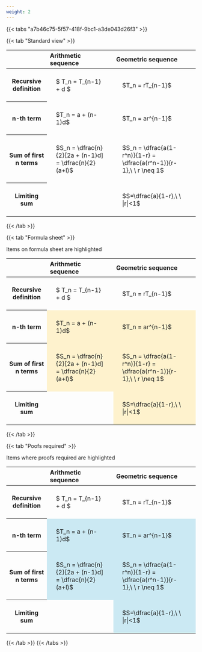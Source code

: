 ```yaml
---
weight: 2
---
```


{{< tabs "a7b46c75-5f57-418f-9bc1-a3de043d26f3" >}}

{{< tab "Standard view" >}}

<style type="text/css">
#T_e2dc4 th.col_heading {
  text-align: left;
  font-size: 1em;
}
#T_e2dc4 td {
  text-align: left;
  font-size: 1em;
  padding: 1.5em;
}
</style>
<table id="T_e2dc4">
  <thead>
    <tr>
      <th class="blank level0" >&nbsp;</th>
      <th id="T_e2dc4_level0_col0" class="col_heading level0 col0" >Arithmetic sequence</th>
      <th id="T_e2dc4_level0_col1" class="col_heading level0 col1" >Geometric sequence</th>
    </tr>
  </thead>
  <tbody>
    <tr>
      <th id="T_e2dc4_level0_row0" class="row_heading level0 row0" >Recursive definition</th>
      <td id="T_e2dc4_row0_col0" class="data row0 col0" >$ T_n = T_{n-1} + d $</td>
      <td id="T_e2dc4_row0_col1" class="data row0 col1" >$T_n = rT_{n-1}$</td>
    </tr>
    <tr>
      <th id="T_e2dc4_level0_row1" class="row_heading level0 row1" >n-th term</th>
      <td id="T_e2dc4_row1_col0" class="data row1 col0" >$T_n = a + (n-1)d$</td>
      <td id="T_e2dc4_row1_col1" class="data row1 col1" >$T_n = ar^{n-1}$</td>
    </tr>
    <tr>
      <th id="T_e2dc4_level0_row2" class="row_heading level0 row2" >Sum of first n terms</th>
      <td id="T_e2dc4_row2_col0" class="data row2 col0" >$S_n = \dfrac{n}{2}[2a + (n-1)d] = \dfrac{n}{2}(a+l)$</td>
      <td id="T_e2dc4_row2_col1" class="data row2 col1" >$S_n = \dfrac{a(1-r^n)}{1-r} = \dfrac{a(r^n-1)}{r-1},\ \  r \neq 1$</td>
    </tr>
    <tr>
      <th id="T_e2dc4_level0_row3" class="row_heading level0 row3" >Limiting sum</th>
      <td id="T_e2dc4_row3_col0" class="data row3 col0" ></td>
      <td id="T_e2dc4_row3_col1" class="data row3 col1" >$S=\dfrac{a}{1-r},\ \ |r|<1$</td>
    </tr>
  </tbody>
</table>
{{< /tab >}}

{{< tab "Formula sheet" >}}

Items on formula sheet are highlighted 
<br>
<style type="text/css">
#T_4a0d2 th.col_heading {
  text-align: left;
  font-size: 1em;
}
#T_4a0d2 td {
  text-align: left;
  font-size: 1em;
  padding: 1.5em;
}
#T_4a0d2_row0_col0, #T_4a0d2_row0_col1, #T_4a0d2_row3_col0 {
  background-color: rgba(0,0,0,0);
}
#T_4a0d2_row1_col0, #T_4a0d2_row1_col1, #T_4a0d2_row2_col0, #T_4a0d2_row2_col1, #T_4a0d2_row3_col1 {
  background-color: rgba(255,194,10, 0.2);
}
</style>
<table id="T_4a0d2">
  <thead>
    <tr>
      <th class="blank level0" >&nbsp;</th>
      <th id="T_4a0d2_level0_col0" class="col_heading level0 col0" >Arithmetic sequence</th>
      <th id="T_4a0d2_level0_col1" class="col_heading level0 col1" >Geometric sequence</th>
    </tr>
  </thead>
  <tbody>
    <tr>
      <th id="T_4a0d2_level0_row0" class="row_heading level0 row0" >Recursive definition</th>
      <td id="T_4a0d2_row0_col0" class="data row0 col0" >$ T_n = T_{n-1} + d $</td>
      <td id="T_4a0d2_row0_col1" class="data row0 col1" >$T_n = rT_{n-1}$</td>
    </tr>
    <tr>
      <th id="T_4a0d2_level0_row1" class="row_heading level0 row1" >n-th term</th>
      <td id="T_4a0d2_row1_col0" class="data row1 col0" >$T_n = a + (n-1)d$</td>
      <td id="T_4a0d2_row1_col1" class="data row1 col1" >$T_n = ar^{n-1}$</td>
    </tr>
    <tr>
      <th id="T_4a0d2_level0_row2" class="row_heading level0 row2" >Sum of first n terms</th>
      <td id="T_4a0d2_row2_col0" class="data row2 col0" >$S_n = \dfrac{n}{2}[2a + (n-1)d] = \dfrac{n}{2}(a+l)$</td>
      <td id="T_4a0d2_row2_col1" class="data row2 col1" >$S_n = \dfrac{a(1-r^n)}{1-r} = \dfrac{a(r^n-1)}{r-1},\ \  r \neq 1$</td>
    </tr>
    <tr>
      <th id="T_4a0d2_level0_row3" class="row_heading level0 row3" >Limiting sum</th>
      <td id="T_4a0d2_row3_col0" class="data row3 col0" ></td>
      <td id="T_4a0d2_row3_col1" class="data row3 col1" >$S=\dfrac{a}{1-r},\ \ |r|<1$</td>
    </tr>
  </tbody>
</table>
{{< /tab >}}

{{< tab "Poofs required" >}}

Items where proofs required are highlighted 
<br>
<style type="text/css">
#T_1a223 th.col_heading {
  text-align: left;
  font-size: 1em;
}
#T_1a223 td {
  text-align: left;
  font-size: 1em;
  padding: 1.5em;
}
#T_1a223_row0_col0, #T_1a223_row0_col1, #T_1a223_row3_col0 {
  background-color: rgba(0,0,0,0);
}
#T_1a223_row1_col0, #T_1a223_row1_col1, #T_1a223_row2_col0, #T_1a223_row2_col1, #T_1a223_row3_col1 {
  background-color: rgba(0,150,200, 0.2);
}
</style>
<table id="T_1a223">
  <thead>
    <tr>
      <th class="blank level0" >&nbsp;</th>
      <th id="T_1a223_level0_col0" class="col_heading level0 col0" >Arithmetic sequence</th>
      <th id="T_1a223_level0_col1" class="col_heading level0 col1" >Geometric sequence</th>
    </tr>
  </thead>
  <tbody>
    <tr>
      <th id="T_1a223_level0_row0" class="row_heading level0 row0" >Recursive definition</th>
      <td id="T_1a223_row0_col0" class="data row0 col0" >$ T_n = T_{n-1} + d $</td>
      <td id="T_1a223_row0_col1" class="data row0 col1" >$T_n = rT_{n-1}$</td>
    </tr>
    <tr>
      <th id="T_1a223_level0_row1" class="row_heading level0 row1" >n-th term</th>
      <td id="T_1a223_row1_col0" class="data row1 col0" >$T_n = a + (n-1)d$</td>
      <td id="T_1a223_row1_col1" class="data row1 col1" >$T_n = ar^{n-1}$</td>
    </tr>
    <tr>
      <th id="T_1a223_level0_row2" class="row_heading level0 row2" >Sum of first n terms</th>
      <td id="T_1a223_row2_col0" class="data row2 col0" >$S_n = \dfrac{n}{2}[2a + (n-1)d] = \dfrac{n}{2}(a+l)$</td>
      <td id="T_1a223_row2_col1" class="data row2 col1" >$S_n = \dfrac{a(1-r^n)}{1-r} = \dfrac{a(r^n-1)}{r-1},\ \  r \neq 1$</td>
    </tr>
    <tr>
      <th id="T_1a223_level0_row3" class="row_heading level0 row3" >Limiting sum</th>
      <td id="T_1a223_row3_col0" class="data row3 col0" ></td>
      <td id="T_1a223_row3_col1" class="data row3 col1" >$S=\dfrac{a}{1-r},\ \ |r|<1$</td>
    </tr>
  </tbody>
</table>
{{< /tab >}}
{{< /tabs >}}